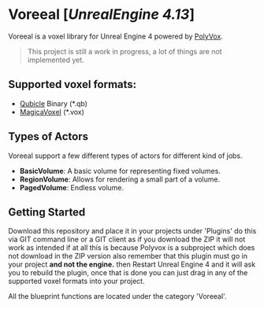 # Voreeal [_UnrealEngine 4.13_]
Voreeal is a voxel library for Unreal Engine 4 powered by [PolyVox](https://bitbucket.org/volumesoffun/polyvox).

> This project is still a work in progress, a lot of things are not implemented yet.

## Supported voxel formats:
* [Qubicle](http://www.minddesk.com/) Binary (*.qb) 
* [MagicaVoxel](https://ephtracy.github.io/) (*.vox)

## Types of Actors
Voreeal support a few different types of actors for different kind of jobs.

* **BasicVolume**: A basic volume for representing fixed volumes.
* **RegionVolume**: Allows for rendering a small part of a volume.
* **PagedVolume**: Endless volume.

## Getting Started

Download this repository and place it in your projects under 'Plugins' do this via GIT command line or 
a GIT client as if you download the ZIP it will not work as intended if at all this is because Polyvox is a 
subproject which does not download in the ZIP version also remember that this plugin must go in your project **and not the engine.**
then Restart Unreal Engine 4 
and it will ask you to rebuild the plugin, once that is done you can just drag in any of the supported
voxel formats into your project. 

All the blueprint functions are located under the category 'Voreeal'.
